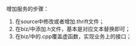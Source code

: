 增加服务的步骤：   
1. 在source中修改或者增加.thrift文件；   
2. 在biz/中添加.h文件，基本是对应文本替换即可；  
3. 在biz/中的.cpp覆盖虚函数，实现业务上的接口；   
